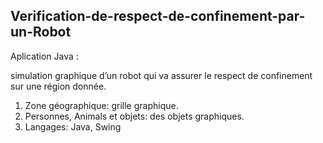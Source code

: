## Verification-de-respect-de-confinement-par-un-Robot

Aplication Java :

  simulation graphique d’un robot qui va assurer le respect de confinement sur une région donnée.
  1.  Zone géographique: grille graphique.
  2.  Personnes, Animals et objets: des objets graphiques.
  3.  Langages: Java, Swing
